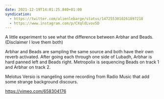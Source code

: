 ```yaml
---
date: 2021-12-19T14:01:25.840+01:00
syndication:
  - https://twitter.com/alienlebarge/status/1472553010261897218
  - https://www.instagram.com/p/CXqldLvov5D
---
```

A little experiment to see what the difference between Arbhar and Beads. (Disclaimer I love them both)

Arbhar and Beads are sampling the same source and both have their own reverb activated. After going each through one side of Lubadh, Arbhar is hard panned left and Beads right.
Metropolix is sequencing Beads on track 1 and Arbhar on track 2.

Melotus Versio is mangeling some recording from Radio Music that add some strange background discours.

https://vimeo.com/658304176
